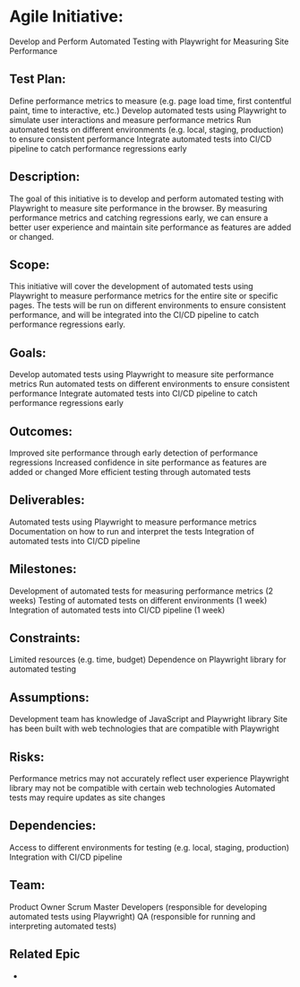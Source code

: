 # Agile Initiative: 
Develop and Perform Automated Testing with Playwright for Measuring Site Performance

## Test Plan:

Define performance metrics to measure (e.g. page load time, first contentful paint, time to interactive, etc.)
Develop automated tests using Playwright to simulate user interactions and measure performance metrics
Run automated tests on different environments (e.g. local, staging, production) to ensure consistent performance
Integrate automated tests into CI/CD pipeline to catch performance regressions early

## Description:
The goal of this initiative is to develop and perform automated testing with Playwright to measure site performance in the browser. By measuring performance metrics and catching regressions early, we can ensure a better user experience and maintain site performance as features are added or changed.

## Scope:
This initiative will cover the development of automated tests using Playwright to measure performance metrics for the entire site or specific pages. The tests will be run on different environments to ensure consistent performance, and will be integrated into the CI/CD pipeline to catch performance regressions early.

## Goals:

Develop automated tests using Playwright to measure site performance metrics
Run automated tests on different environments to ensure consistent performance
Integrate automated tests into CI/CD pipeline to catch performance regressions early

## Outcomes:

Improved site performance through early detection of performance regressions
Increased confidence in site performance as features are added or changed
More efficient testing through automated tests

## Deliverables:

Automated tests using Playwright to measure performance metrics
Documentation on how to run and interpret the tests
Integration of automated tests into CI/CD pipeline

## Milestones:

Development of automated tests for measuring performance metrics (2 weeks)
Testing of automated tests on different environments (1 week)
Integration of automated tests into CI/CD pipeline (1 week)

## Constraints:

Limited resources (e.g. time, budget)
Dependence on Playwright library for automated testing

## Assumptions:

Development team has knowledge of JavaScript and Playwright library
Site has been built with web technologies that are compatible with Playwright

## Risks:

Performance metrics may not accurately reflect user experience
Playwright library may not be compatible with certain web technologies
Automated tests may require updates as site changes

## Dependencies:

Access to different environments for testing (e.g. local, staging, production)
Integration with CI/CD pipeline

## Team:

Product Owner
Scrum Master
Developers (responsible for developing automated tests using Playwright)
QA (responsible for running and interpreting automated tests)

## Related Epic
* 
